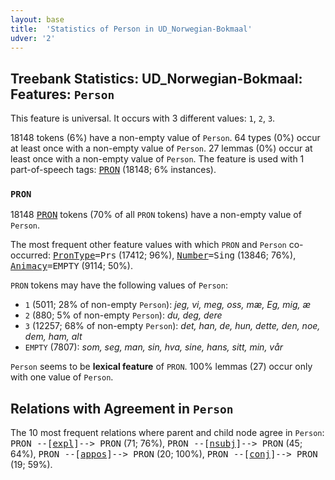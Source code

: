 ```yaml
---
layout: base
title:  'Statistics of Person in UD_Norwegian-Bokmaal'
udver: '2'
---
```


## Treebank Statistics: UD_Norwegian-Bokmaal: Features: `Person`

This feature is universal.
It occurs with 3 different values: `1`, `2`, `3`.

18148 tokens (6%) have a non-empty value of `Person`.
64 types (0%) occur at least once with a non-empty value of `Person`.
27 lemmas (0%) occur at least once with a non-empty value of `Person`.
The feature is used with 1 part-of-speech tags: <tt><a href="no_bokmaal-pos-PRON.html">PRON</a></tt> (18148; 6% instances).

### `PRON`

18148 <tt><a href="no_bokmaal-pos-PRON.html">PRON</a></tt> tokens (70% of all `PRON` tokens) have a non-empty value of `Person`.

The most frequent other feature values with which `PRON` and `Person` co-occurred: <tt><a href="no_bokmaal-feat-PronType.html">PronType</a></tt><tt>=Prs</tt> (17412; 96%), <tt><a href="no_bokmaal-feat-Number.html">Number</a></tt><tt>=Sing</tt> (13846; 76%), <tt><a href="no_bokmaal-feat-Animacy.html">Animacy</a></tt><tt>=EMPTY</tt> (9114; 50%).

`PRON` tokens may have the following values of `Person`:

* `1` (5011; 28% of non-empty `Person`): <em>jeg, vi, meg, oss, mæ, Eg, mig, æ</em>
* `2` (880; 5% of non-empty `Person`): <em>du, deg, dere</em>
* `3` (12257; 68% of non-empty `Person`): <em>det, han, de, hun, dette, den, noe, dem, ham, alt</em>
* `EMPTY` (7807): <em>som, seg, man, sin, hva, sine, hans, sitt, min, vår</em>

`Person` seems to be **lexical feature** of `PRON`. 100% lemmas (27) occur only with one value of `Person`.

## Relations with Agreement in `Person`

The 10 most frequent relations where parent and child node agree in `Person`:
<tt>PRON --[<tt><a href="no_bokmaal-dep-expl.html">expl</a></tt>]--> PRON</tt> (71; 76%),
<tt>PRON --[<tt><a href="no_bokmaal-dep-nsubj.html">nsubj</a></tt>]--> PRON</tt> (45; 64%),
<tt>PRON --[<tt><a href="no_bokmaal-dep-appos.html">appos</a></tt>]--> PRON</tt> (20; 100%),
<tt>PRON --[<tt><a href="no_bokmaal-dep-conj.html">conj</a></tt>]--> PRON</tt> (19; 59%).

